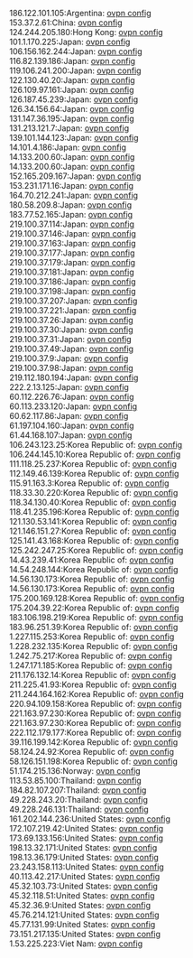 186.122.101.105:Argentina: [ovpn config](vpn/186_122_101_105.ovpn)  
153.37.2.61:China: [ovpn config](vpn/153_37_2_61.ovpn)  
124.244.205.180:Hong Kong: [ovpn config](vpn/124_244_205_180.ovpn)  
101.1.170.225:Japan: [ovpn config](vpn/101_1_170_225.ovpn)  
106.156.162.244:Japan: [ovpn config](vpn/106_156_162_244.ovpn)  
116.82.139.186:Japan: [ovpn config](vpn/116_82_139_186.ovpn)  
119.106.241.200:Japan: [ovpn config](vpn/119_106_241_200.ovpn)  
122.130.40.20:Japan: [ovpn config](vpn/122_130_40_20.ovpn)  
126.109.97.161:Japan: [ovpn config](vpn/126_109_97_161.ovpn)  
126.187.45.239:Japan: [ovpn config](vpn/126_187_45_239.ovpn)  
126.34.156.64:Japan: [ovpn config](vpn/126_34_156_64.ovpn)  
131.147.36.195:Japan: [ovpn config](vpn/131_147_36_195.ovpn)  
131.213.121.7:Japan: [ovpn config](vpn/131_213_121_7.ovpn)  
139.101.144.123:Japan: [ovpn config](vpn/139_101_144_123.ovpn)  
14.101.4.186:Japan: [ovpn config](vpn/14_101_4_186.ovpn)  
14.133.200.60:Japan: [ovpn config](vpn/14_133_200_60.ovpn)  
14.133.200.60:Japan: [ovpn config](vpn/14_133_200_60.ovpn)  
152.165.209.167:Japan: [ovpn config](vpn/152_165_209_167.ovpn)  
153.231.171.16:Japan: [ovpn config](vpn/153_231_171_16.ovpn)  
164.70.212.241:Japan: [ovpn config](vpn/164_70_212_241.ovpn)  
180.58.209.8:Japan: [ovpn config](vpn/180_58_209_8.ovpn)  
183.77.52.165:Japan: [ovpn config](vpn/183_77_52_165.ovpn)  
219.100.37.114:Japan: [ovpn config](vpn/219_100_37_114.ovpn)  
219.100.37.146:Japan: [ovpn config](vpn/219_100_37_146.ovpn)  
219.100.37.163:Japan: [ovpn config](vpn/219_100_37_163.ovpn)  
219.100.37.177:Japan: [ovpn config](vpn/219_100_37_177.ovpn)  
219.100.37.179:Japan: [ovpn config](vpn/219_100_37_179.ovpn)  
219.100.37.181:Japan: [ovpn config](vpn/219_100_37_181.ovpn)  
219.100.37.186:Japan: [ovpn config](vpn/219_100_37_186.ovpn)  
219.100.37.198:Japan: [ovpn config](vpn/219_100_37_198.ovpn)  
219.100.37.207:Japan: [ovpn config](vpn/219_100_37_207.ovpn)  
219.100.37.221:Japan: [ovpn config](vpn/219_100_37_221.ovpn)  
219.100.37.26:Japan: [ovpn config](vpn/219_100_37_26.ovpn)  
219.100.37.30:Japan: [ovpn config](vpn/219_100_37_30.ovpn)  
219.100.37.31:Japan: [ovpn config](vpn/219_100_37_31.ovpn)  
219.100.37.49:Japan: [ovpn config](vpn/219_100_37_49.ovpn)  
219.100.37.9:Japan: [ovpn config](vpn/219_100_37_9.ovpn)  
219.100.37.98:Japan: [ovpn config](vpn/219_100_37_98.ovpn)  
219.112.180.194:Japan: [ovpn config](vpn/219_112_180_194.ovpn)  
222.2.13.125:Japan: [ovpn config](vpn/222_2_13_125.ovpn)  
60.112.226.76:Japan: [ovpn config](vpn/60_112_226_76.ovpn)  
60.113.233.120:Japan: [ovpn config](vpn/60_113_233_120.ovpn)  
60.62.117.86:Japan: [ovpn config](vpn/60_62_117_86.ovpn)  
61.197.104.160:Japan: [ovpn config](vpn/61_197_104_160.ovpn)  
61.44.168.107:Japan: [ovpn config](vpn/61_44_168_107.ovpn)  
106.243.123.25:Korea Republic of: [ovpn config](vpn/106_243_123_25.ovpn)  
106.244.145.10:Korea Republic of: [ovpn config](vpn/106_244_145_10.ovpn)  
111.118.25.237:Korea Republic of: [ovpn config](vpn/111_118_25_237.ovpn)  
112.149.46.139:Korea Republic of: [ovpn config](vpn/112_149_46_139.ovpn)  
115.91.163.3:Korea Republic of: [ovpn config](vpn/115_91_163_3.ovpn)  
118.33.30.220:Korea Republic of: [ovpn config](vpn/118_33_30_220.ovpn)  
118.34.130.40:Korea Republic of: [ovpn config](vpn/118_34_130_40.ovpn)  
118.41.235.196:Korea Republic of: [ovpn config](vpn/118_41_235_196.ovpn)  
121.130.53.141:Korea Republic of: [ovpn config](vpn/121_130_53_141.ovpn)  
121.146.151.27:Korea Republic of: [ovpn config](vpn/121_146_151_27.ovpn)  
125.141.43.168:Korea Republic of: [ovpn config](vpn/125_141_43_168.ovpn)  
125.242.247.25:Korea Republic of: [ovpn config](vpn/125_242_247_25.ovpn)  
14.43.239.41:Korea Republic of: [ovpn config](vpn/14_43_239_41.ovpn)  
14.54.248.144:Korea Republic of: [ovpn config](vpn/14_54_248_144.ovpn)  
14.56.130.173:Korea Republic of: [ovpn config](vpn/14_56_130_173.ovpn)  
14.56.130.173:Korea Republic of: [ovpn config](vpn/14_56_130_173.ovpn)  
175.200.169.128:Korea Republic of: [ovpn config](vpn/175_200_169_128.ovpn)  
175.204.39.22:Korea Republic of: [ovpn config](vpn/175_204_39_22.ovpn)  
183.106.198.219:Korea Republic of: [ovpn config](vpn/183_106_198_219.ovpn)  
183.96.251.39:Korea Republic of: [ovpn config](vpn/183_96_251_39.ovpn)  
1.227.115.253:Korea Republic of: [ovpn config](vpn/1_227_115_253.ovpn)  
1.228.232.135:Korea Republic of: [ovpn config](vpn/1_228_232_135.ovpn)  
1.242.75.217:Korea Republic of: [ovpn config](vpn/1_242_75_217.ovpn)  
1.247.171.185:Korea Republic of: [ovpn config](vpn/1_247_171_185.ovpn)  
211.176.132.14:Korea Republic of: [ovpn config](vpn/211_176_132_14.ovpn)  
211.225.41.93:Korea Republic of: [ovpn config](vpn/211_225_41_93.ovpn)  
211.244.164.162:Korea Republic of: [ovpn config](vpn/211_244_164_162.ovpn)  
220.94.109.158:Korea Republic of: [ovpn config](vpn/220_94_109_158.ovpn)  
221.163.97.230:Korea Republic of: [ovpn config](vpn/221_163_97_230.ovpn)  
221.163.97.230:Korea Republic of: [ovpn config](vpn/221_163_97_230.ovpn)  
222.112.179.177:Korea Republic of: [ovpn config](vpn/222_112_179_177.ovpn)  
39.116.199.142:Korea Republic of: [ovpn config](vpn/39_116_199_142.ovpn)  
58.124.24.92:Korea Republic of: [ovpn config](vpn/58_124_24_92.ovpn)  
58.126.151.198:Korea Republic of: [ovpn config](vpn/58_126_151_198.ovpn)  
51.174.215.136:Norway: [ovpn config](vpn/51_174_215_136.ovpn)  
113.53.85.100:Thailand: [ovpn config](vpn/113_53_85_100.ovpn)  
184.82.107.207:Thailand: [ovpn config](vpn/184_82_107_207.ovpn)  
49.228.243.20:Thailand: [ovpn config](vpn/49_228_243_20.ovpn)  
49.228.246.131:Thailand: [ovpn config](vpn/49_228_246_131.ovpn)  
161.202.144.236:United States: [ovpn config](vpn/161_202_144_236.ovpn)  
172.107.219.42:United States: [ovpn config](vpn/172_107_219_42.ovpn)  
173.69.133.156:United States: [ovpn config](vpn/173_69_133_156.ovpn)  
198.13.32.171:United States: [ovpn config](vpn/198_13_32_171.ovpn)  
198.13.36.179:United States: [ovpn config](vpn/198_13_36_179.ovpn)  
23.243.158.113:United States: [ovpn config](vpn/23_243_158_113.ovpn)  
40.113.42.217:United States: [ovpn config](vpn/40_113_42_217.ovpn)  
45.32.103.73:United States: [ovpn config](vpn/45_32_103_73.ovpn)  
45.32.118.51:United States: [ovpn config](vpn/45_32_118_51.ovpn)  
45.32.36.9:United States: [ovpn config](vpn/45_32_36_9.ovpn)  
45.76.214.121:United States: [ovpn config](vpn/45_76_214_121.ovpn)  
45.77.131.99:United States: [ovpn config](vpn/45_77_131_99.ovpn)  
73.151.217.135:United States: [ovpn config](vpn/73_151_217_135.ovpn)  
1.53.225.223:Viet Nam: [ovpn config](vpn/1_53_225_223.ovpn)  
